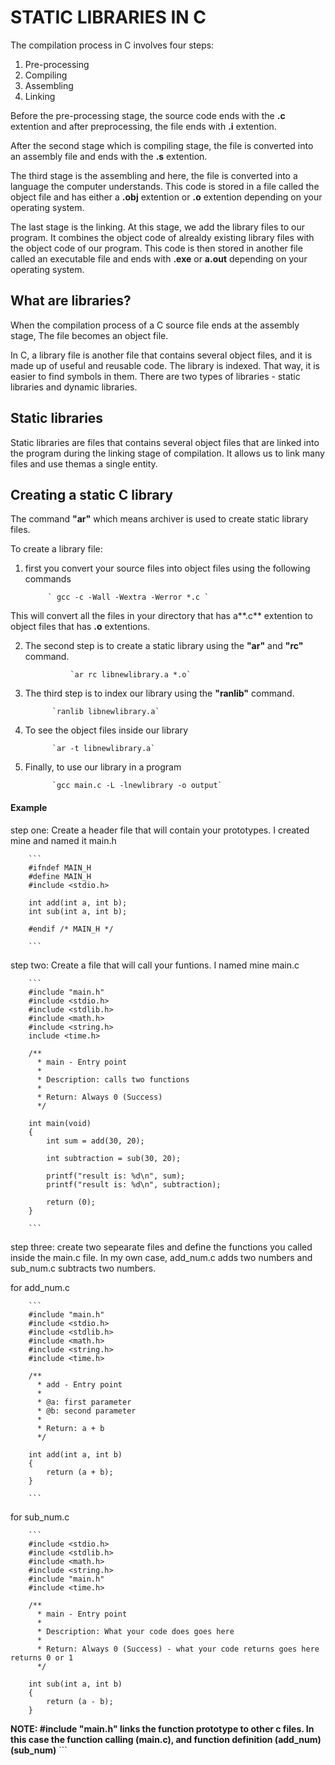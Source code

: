 # STATIC LIBRARIES IN C

The compilation process in C involves four steps:

1. Pre-processing
2. Compiling
3. Assembling
4. Linking

Before the pre-processing stage, the source code ends with the **.c** extention and after preprocessing, the file ends with **.i** extention.

After the second stage which is compiling stage, the file is converted into an assembly file and ends with the **.s** extention.

The third stage is the assembling and here, the file is converted into a language the computer understands. This code is stored in a file called the object file and has either a **.obj** extention or **.o** extention depending on your operating system.

The last stage is the linking. At this stage, we add the library files to our program. It combines the object code of alrealdy existing library files with the object code of our program. This code is then stored in another file called an executable file and ends with **.exe** or **a.out** depending on your operating system.

## What are libraries?

When the compilation process of a C source file ends at the assembly stage, The file becomes an object file.

In C, a library file is another file that contains several object files, and it is made up of useful and reusable code. The library is indexed. That way, it is easier to find symbols in them. There are two types of libraries - static libraries and dynamic libraries.

## Static libraries

Static libraries are files that contains several object files that are linked into the program during the linking stage of compilation. It allows us to link many files and use themas a single entity.

## Creating a static C library

The command **"ar"** which means archiver is used to create static library files.

To create a library file:

1. first you convert your source files into object files using the following commands

	        ` gcc -c -Wall -Wextra -Werror *.c `

This will convert all the files in your directory that has a**.c** extention to object files that has **.o** extentions.

2. The second step is to create a static library using the **"ar"** and **"rc"** command.

                 `ar rc libnewlibrary.a *.o`

3. The third step is to index our library using the **"ranlib"** command.

	         `ranlib libnewlibrary.a`

4. To see the object files inside our library

	         `ar -t libnewlibrary.a`

5. Finally, to use our library in a program

	         `gcc main.c -L -lnewlibrary -o output`


#### Example

 step one: Create a header file that will contain your prototypes. I created mine and named it main.h

		```
		#ifndef MAIN_H
		#define MAIN_H
		#include <stdio.h>

		int add(int a, int b);
		int sub(int a, int b);

		#endif /* MAIN_H */

		```
 step two: Create a file that will call your funtions. I named mine main.c

 		```
		#include "main.h"
		#include <stdio.h>
		#include <stdlib.h>
		#include <math.h>
		#include <string.h>
		include <time.h>

		/**
		  * main - Entry point
		  *
		  * Description: calls two functions
		  *
		  * Return: Always 0 (Success)
		  */

		int main(void)
		{	
			int sum = add(30, 20);

			int subtraction = sub(30, 20);

			printf("result is: %d\n", sum);
			printf("result is: %d\n", subtraction);

			return (0);
		}

		```

 step three: create two sepearate files and define the functions you called inside the main.c file. In my own case, add_num.c adds two numbers and sub_num.c subtracts two numbers.

 for add_num.c

 		
 		```
		#include "main.h"
		#include <stdio.h>
		#include <stdlib.h>
		#include <math.h>
		#include <string.h>
		#include <time.h>

		/**
		  * add - Entry point
		  *
		  * @a: first parameter
		  * @b: second parameter
		  *
		  * Return: a + b
		  */

		int add(int a, int b)
		{
			return (a + b);
		}

		```

 for sub_num.c

 		```
		#include <stdio.h>
		#include <stdlib.h>
		#include <math.h>
		#include <string.h>
		#include "main.h"
		#include <time.h>

		/**
		  * main - Entry point
		  *
		  * Description: What your code does goes here
		  *
		  * Return: Always 0 (Success) - what your code returns goes here returns 0 or 1
		  */

		int sub(int a, int b)
		{
			return (a - b);
		}

**NOTE: #include "main.h" links the function prototype to other c files. In this case the function calling (main.c), and function definition (add_num) (sub_num)**		```
